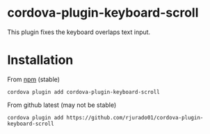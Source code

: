 # cordova-plugin-keyboard-scroll

This plugin fixes the keyboard overlaps text input.

# Installation

From [npm](https://www.npmjs.com/package/cordova-plugin-keyboard) (stable)

`cordova plugin add cordova-plugin-keyboard-scroll`

From github latest (may not be stable)

`cordova plugin add https://github.com/rjurado01/cordova-plugin-keyboard-scroll`
